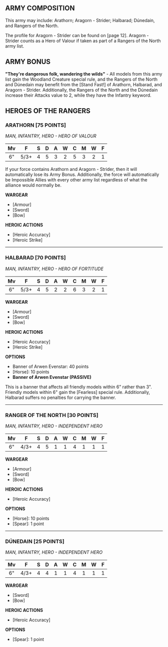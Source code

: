 ﻿## ARMY COMPOSITION

This army may include: Arathorn; Aragorn - Strider; Halbarad; Dúnedain, and Rangers of the North.

The profile for Aragorn - Strider can be found on [page 12]. Aragorn - Strider counts as a Hero of Valour if taken as part of a Rangers of the North army list.

## ARMY BONUS

**"They're dangerous folk, wandering the wilds"** - All models from this army list gain the Woodland Creature special rule, and the Rangers of the North and Dúnedain may benefit from the [Stand Fast!] of Arathorn, Halbarad, and Aragorn - Strider. Additionally, the Rangers of the North and the Dúnedain increase their Attacks value to 2, while they have the Infantry keyword.

## HEROES OF THE RANGERS

<div class="unitCard" markdown>

### ARATHORN [75 POINTS]
*MAN, INFANTRY, HERO - HERO OF VALOUR*

| Mv | F | S | D | A | W | C | M | W | F |
|:--:|:--:|:-:|:--:|:-:|:-:|:-:|:-:|:-:|:-:|
| 6" | 5/3+ | 4 | 5 | 3 | 2 | 5 | 3 | 2 | 1 |

If your force contains Arathorn and Aragorn - Strider, then it will automatically lose its Army Bonus. Additionally, the force will automatically be Impossible Allies with every other army list regardless of what the alliance would normally be.

**WARGEAR**

- [Armour]
- [Sword]
- [Bow]

**HEROIC ACTIONS**

- [Heroic Accuracy]
- [Heroic Strike]

</div>

---

<div class="unitCard" markdown>

### HALBARAD [70 POINTS]
*MAN, INFANTRY, HERO - HERO OF FORTITUDE*

| Mv | F | S | D | A | W | C | M | W | F |
|:--:|:--:|:-:|:--:|:-:|:-:|:-:|:-:|:-:|:-:|
| 6" | 5/3+ | 4 | 5 | 2 | 2 | 6 | 3 | 2 | 1 |

**WARGEAR**

- [Armour]
- [Sword]
- [Bow]

**HEROIC ACTIONS**

- [Heroic Accuracy]
- [Heroic Strike]

**OPTIONS**

- Banner of Arwen Evenstar: 40 points
- [Horse]: 10 points
- **Banner of Arwen Evenstar (PASSIVE)**

This is a banner that affects all friendly models within 6" rather than 3". Friendly models within 6" gain the [Fearless] special rule. Additionally, Halbarad suffers no penalties for carrying the banner.

</div>

---

<div class="unitCard" markdown>

### RANGER OF THE NORTH [30 POINTS]
*MAN, INFANTRY, HERO - INDEPENDENT HERO*

| Mv | F | S | D | A | W | C | M | W | F |
|:--:|:--:|:-:|:--:|:-:|:-:|:-:|:-:|:-:|:-:|
| 6" | 4/3+ | 4 | 5 | 1 | 1 | 4 | 1 | 1 | 1 |

**WARGEAR**

- [Armour]
- [Sword]
- [Bow]

**HEROIC ACTIONS**

- [Heroic Accuracy]

**OPTIONS**

- [Horse]: 10 points
- [Spear]: 1 point

</div>

---

<div class="unitCard" markdown>

### DÚNEDAIN [25 POINTS]
*MAN, INFANTRY, HERO - INDEPENDENT HERO*

| Mv | F | S | D | A | W | C | M | W | F |
|:--:|:--:|:-:|:--:|:-:|:-:|:-:|:-:|:-:|:-:|
| 6" | 4/3+ | 4 | 4 | 1 | 1 | 4 | 1 | 1 | 1 |

**WARGEAR**

- [Sword]
- [Bow]

**HEROIC ACTIONS**

- [Heroic Accuracy]

**OPTIONS**

- [Spear]: 1 point

</div>
